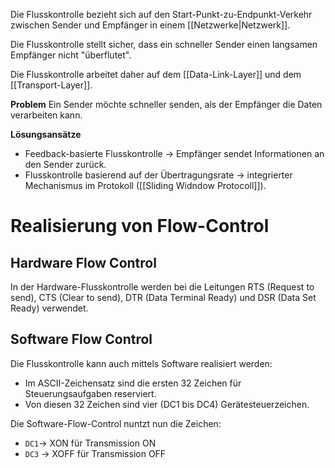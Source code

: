 Die Flusskontrolle bezieht sich auf den Start-Punkt-zu-Endpunkt-Verkehr zwischen Sender und Empfänger in einem [[Netzwerke|Netzwerk]].

Die Flusskontrolle stellt sicher, dass ein schneller Sender einen langsamen Empfänger nicht "überflutet".

Die Flusskontrolle arbeitet daher auf dem [[Data-Link-Layer]] und dem [[Transport-Layer]].

**Problem**
Ein Sender möchte schneller senden, als der Empfänger die Daten verarbeiten kann.

**Lösungsansätze**
- Feedback-basierte Flusskontrolle -> Empfänger sendet Informationen an den Sender zurück.
- Flusskontrolle basierend auf der Übertragungsrate -> integrierter Mechanismus im Protokoll ([[Sliding Widndow Protocoll]]).

# Realisierung von Flow-Control
## Hardware Flow Control
In der Hardware-Flusskontrolle werden bei die Leitungen RTS (Request to send), CTS (Clear to send), DTR (Data Terminal Ready) und DSR (Data Set Ready) verwendet.

## Software Flow Control
Die Flusskontrolle kann auch mittels Software realisiert werden:
- Im ASCII-Zeichensatz sind die ersten 32 Zeichen für Steuerungsaufgaben reserviert.
- Von diesen 32 Zeichen sind vier (DC1 bis DC4) Gerätesteuerzeichen.

Die Software-Flow-Control nuntzt nun die Zeichen:
- `DC1`-> XON für Transmission ON
- `DC3` -> XOFF für Transmission OFF